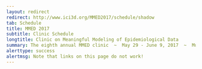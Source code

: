 ```yaml
---
layout: redirect
redirect: http://www.ici3d.org/MMED2017/schedule/shadow
tab: Schedule
title: MMED 2017
subtitle: Clinic Schedule
longtitle: Clinic on Meaningful Modeling of Epidemiological Data
summary: The eighth annual MMED clinic  ~  May 29 - June 9, 2017  ~  Muizenberg, Cape Town, South Africa
alerttype: success
alertmsg: Note that links on this page do not work!
---
```

